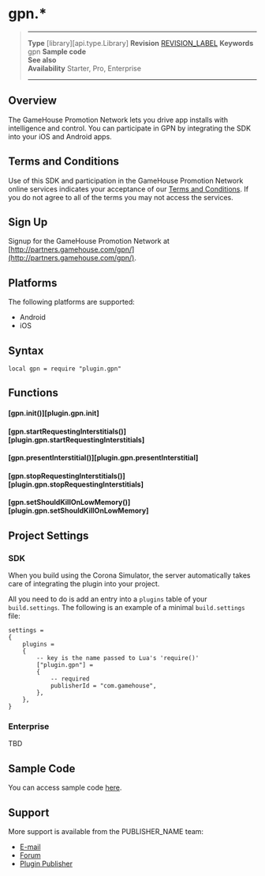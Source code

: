 # gpn.*

> --------------------- ------------------------------------------------------------------------------------------
> __Type__              [library][api.type.Library]
> __Revision__          [REVISION_LABEL](REVISION_URL)
> __Keywords__          gpn
> __Sample code__       
> __See also__          
> __Availability__      Starter, Pro, Enterprise
> --------------------- ------------------------------------------------------------------------------------------

## Overview

The GameHouse Promotion Network lets you drive app installs with intelligence and control. You can participate in GPN by integrating the SDK into your iOS and Android apps.

## Terms and Conditions

Use of this SDK and participation in the GameHouse Promotion Network online services indicates your acceptance of our [Terms and Conditions](http://gpn.gamehouse.com/terms). If you do not agree to all of the terms you may not access the services.

## Sign Up

Signup for the GameHouse Promotion Network at [http://partners.gamehouse.com/gpn/](http://partners.gamehouse.com/gpn/).

## Platforms

The following platforms are supported:

* Android
* iOS

## Syntax

	local gpn = require "plugin.gpn"

## Functions

#### [gpn.init()][plugin.gpn.init]
#### [gpn.startRequestingInterstitials()][plugin.gpn.startRequestingInterstitials]
#### [gpn.presentInterstitial()][plugin.gpn.presentInterstitial]
#### [gpn.stopRequestingInterstitials()][plugin.gpn.stopRequestingInterstitials]
#### [gpn.setShouldKillOnLowMemory()][plugin.gpn.setShouldKillOnLowMemory]


## Project Settings

### SDK

When you build using the Corona Simulator, the server automatically takes care of integrating the plugin into your project. 

All you need to do is add an entry into a `plugins` table of your `build.settings`. The following is an example of a minimal `build.settings` file:

``````
settings =
{
	plugins =
	{
		-- key is the name passed to Lua's 'require()'
		["plugin.gpn"] =
		{
			-- required
			publisherId = "com.gamehouse",
		},
	},		
}
``````

### Enterprise

TBD

## Sample Code

You can access sample code [here](SAMPLE_CODE_URL).

## Support

More support is available from the PUBLISHER_NAME team:

* [E-mail](mailto://ghpromonetwork@gamehouse.com)
* [Forum](http://forum.coronalabs.com/plugin/gpn)
* [Plugin Publisher](http://partners.gamehouse.com)
